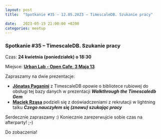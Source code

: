 ```yaml
---
layout: post
title:  "Spotkanie #35 – 12.05.2023 – TimescaleDB. Szukanie pracy"

date:   2023-05-15 21:00:00 +0200
categories: meetup
---
```


### Spotkanie #35 – TimescaleDB. Szukanie pracy

Czas: **24 kwietnia (poniedziałek) o 18:30** 

Miejsce: **[Urban Lab - Open Cafe, 3 Maja 13](https://goo.gl/maps/xfBVTXEWcyR3U9XcA)**

Zapraszamy na dwie prezentacje:

* **[Jônatas Paganini](https://twitter.com/jonatasdp)** z TimescaleDB opowie o bibliotece rubiowej do obsługi tej bazy danych w prezentacji **_Walkthrough the Timescaledb Gem_**
* **[Maciek Rząsa](https://twitter.com/mjrzasa)** podzieli się z doświadczeniami z rekrutacji w lightning talku **_Czego nauczyłem się (znowu) szukając pracy_**

Serdecznie zapraszamy :) Koniecznie zarezerwujcie sobie czas na afterparty! ;-)

Do zobaczenia!
